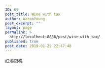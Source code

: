```yaml
---
ID: 69
post_title: Wine with tax
author: AaronYoung
post_excerpt: ""
layout: page
permalink: >
  http://localhost:8888/post/wine-with-tax/
published: true
post_date: 2019-01-25 22:47:48
---
```

<div id="pl-69"  class="panel-layout" ><div id="pg-69-0"  class="panel-grid panel-no-style"  data-style="{&quot;background_image_attachment&quot;:false,&quot;background_display&quot;:&quot;tile&quot;,&quot;cell_alignment&quot;:&quot;flex-start&quot;}"  data-ratio="1"  data-ratio-direction="right" ><div id="pgc-69-0-0"  class="panel-grid-cell"  data-weight="1" ><div id="panel-69-0-0-0" class="so-panel widget widget_sow-editor panel-first-child panel-last-child" data-index="0" data-style="{&quot;background_image_attachment&quot;:false,&quot;background_display&quot;:&quot;tile&quot;}" ><div class="so-widget-sow-editor so-widget-sow-editor-base">
<div class="siteorigin-widget-tinymce textwidget">
	红酒包税</div>
</div></div></div></div></div>